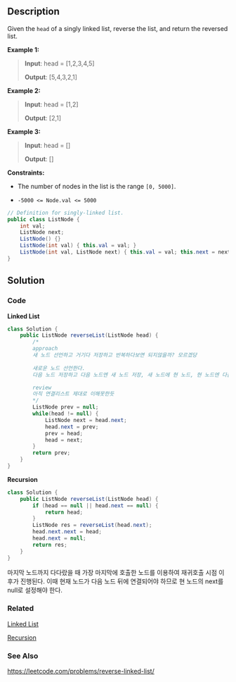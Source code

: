 ## Description

Given the `head` of a singly linked list, reverse the list, and return the reversed list.

**Example 1:**

> **Input**: head = [1,2,3,4,5]
> 
> **Output**: [5,4,3,2,1]

**Example 2:**

> **Input**: head = [1,2]
> 
> **Output**: [2,1]

**Example 3:**

> **Input**: head = []
> 
> **Output**: []

**Constraints:**

- The number of nodes in the list is the range `[0, 5000]`.
  
- `-5000 <= Node.val <= 5000`

```java
// Definition for singly-linked list.
public class ListNode {
    int val;
    ListNode next;
    ListNode() {}
    ListNode(int val) { this.val = val; }
    ListNode(int val, ListNode next) { this.val = val; this.next = next; }
}
```

## Solution
### Code
**Linked List**
```java
class Solution {
    public ListNode reverseList(ListNode head) {
        /*
        approach
        새 노드 선언하고 거기다 저장하고 반복하다보면 되지않을까? 모르겠당
        
        새로운 노드 선언한다.
        다음 노드 저장하고 다음 노드엔 새 노드 저장, 새 노드에 현 노드, 현 노드엔 다음 노드 저장

        review
        아직 연결리스트 제대로 이해못한듯
        */
        ListNode prev = null;
        while(head != null) {
            ListNode next = head.next;
            head.next = prev; 
            prev = head; 
            head = next; 
        }
        return prev;
    }
}
```

**Recursion**
```java
class Solution {
    public ListNode reverseList(ListNode head) {
        if (head == null || head.next == null) {
            return head;
        }
        ListNode res = reverseList(head.next);
        head.next.next = head;
        head.next = null;
        return res;
    }
}
```
마지막 노드까지 다다랐을 때 가장 마지막에 호출한 노드를 이용하여 재귀호출 시점 이후가 진행된다. 이때 현재 노드가 다음 노드 뒤에 연결되어야 하므로 현 노드의 next를 null로 설정해야 한다. 

### Related
[Linked List](/Data-Structure/Linked-List.md)

[Recursion](/Data-Structure/Recursion.md)

### See Also

https://leetcode.com/problems/reverse-linked-list/

